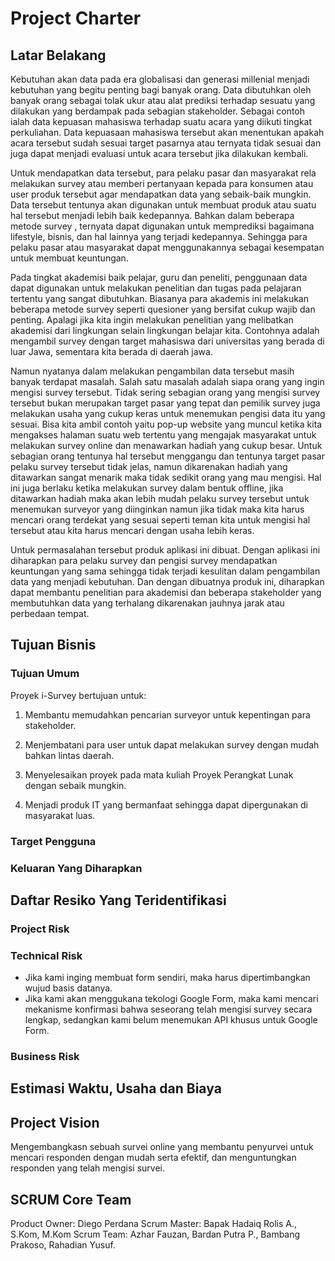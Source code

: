 Project Charter
===============

## Latar Belakang

Kebutuhan akan data pada era globalisasi dan generasi millenial menjadi kebutuhan yang begitu penting bagi banyak orang. Data dibutuhkan oleh banyak orang sebagai tolak ukur atau alat prediksi terhadap sesuatu yang dilakukan yang berdampak pada sebagian stakeholder. Sebagai contoh ialah data kepuasan mahasiswa terhadap suatu acara yang diikuti tingkat perkuliahan. Data kepuasaan mahasiswa tersebut akan menentukan apakah acara tersebut sudah sesuai target pasarnya atau ternyata tidak sesuai dan juga dapat menjadi evaluasi untuk acara tersebut jika dilakukan kembali.

Untuk mendapatkan data tersebut, para pelaku pasar dan masyarakat rela melakukan survey atau memberi pertanyaan kepada para konsumen atau user produk tersebut agar mendapatkan data yang sebaik-baik mungkin. Data tersebut tentunya akan digunakan untuk membuat produk atau suatu hal tersebut menjadi lebih baik kedepannya. Bahkan dalam beberapa metode survey , ternyata dapat digunakan untuk memprediksi bagaimana lifestyle, bisnis, dan hal lainnya yang terjadi kedepannya. Sehingga para pelaku pasar atau masyarakat dapat menggunakannya sebagai kesempatan untuk membuat keuntungan.

Pada tingkat akademisi baik pelajar, guru dan peneliti, penggunaan data dapat digunakan untuk melakukan penelitian dan tugas pada pelajaran tertentu yang sangat dibutuhkan. Biasanya para akademis ini melakukan beberapa metode survey seperti quesioner yang bersifat cukup wajib dan penting. Apalagi jika kita ingin melakukan penelitian yang melibatkan akademisi dari lingkungan selain lingkungan belajar kita. Contohnya adalah mengambil survey dengan target mahasiswa dari universitas yang berada di luar Jawa, sementara kita berada di daerah jawa.

Namun nyatanya dalam melakukan pengambilan data tersebut masih banyak terdapat masalah. Salah satu masalah adalah siapa orang yang ingin mengisi survey tersebut. Tidak sering sebagian orang yang mengisi survey tersebut bukan merupakan target pasar yang tepat dan pemilik survey juga melakukan usaha yang cukup keras untuk menemukan pengisi data itu yang sesuai. Bisa kita ambil contoh yaitu pop-up website yang muncul ketika kita mengakses halaman suatu web tertentu yang mengajak masyarakat untuk melakukan survey online dan menawarkan hadiah yang cukup besar. Untuk sebagian orang tentunya hal tersebut menggangu dan tentunya target pasar pelaku survey tersebut tidak jelas, namun dikarenakan hadiah yang ditawarkan sangat menarik maka tidak sedikit orang yang mau mengisi. Hal ini juga berlaku ketika melakukan survey dalam bentuk offline, jika ditawarkan hadiah maka akan lebih mudah pelaku survey tersebut untuk menemukan surveyor yang diinginkan namun jika tidak maka kita harus mencari orang terdekat yang sesuai seperti teman kita untuk mengisi hal tersebut atau kita harus mencari dengan usaha lebih keras.

Untuk permasalahan tersebut produk aplikasi ini dibuat. Dengan aplikasi ini diharapkan para pelaku survey dan pengisi survey mendapatkan keuntungan yang sama sehingga tidak terjadi kesulitan dalam pengambilan data yang menjadi kebutuhan. Dan dengan dibuatnya produk ini, diharapkan dapat membantu penelitian para akademisi dan beberapa stakeholder yang membutuhkan data yang terhalang dikarenakan jauhnya jarak atau perbedaan tempat.


## Tujuan Bisnis

### Tujuan Umum

Proyek i-Survey bertujuan untuk:

1. Membantu memudahkan pencarian surveyor untuk kepentingan para stakeholder.

2. Menjembatani para user untuk dapat melakukan survey dengan mudah bahkan lintas daerah.

3. Menyelesaikan proyek pada mata kuliah Proyek Perangkat Lunak dengan sebaik mungkin.

4. Menjadi produk IT yang bermanfaat sehingga dapat dipergunakan di masyarakat luas. 

### Target Pengguna


### Keluaran Yang Diharapkan


## Daftar Resiko Yang Teridentifikasi

### Project Risk


### Technical Risk
* Jika kami inging membuat form sendiri, maka harus dipertimbangkan wujud basis datanya.
* Jika kami akan menggukana tekologi Google Form, maka kami mencari mekanisme konfirmasi bahwa
  seseorang telah mengisi survey secara lengkap, sedangkan kami belum menemukan API khusus
  untuk Google Form.

### Business Risk



## Estimasi Waktu, Usaha dan Biaya


## Project Vision
Mengembangkasn sebuah survei online yang membantu penyurvei untuk mencari responden dengan mudah serta efektif, dan menguntungkan responden yang telah mengisi survei.  

## SCRUM Core Team
Product Owner: Diego Perdana
Scrum Master: Bapak Hadaiq Rolis A., S.Kom, M.Kom
Scrum Team: Azhar Fauzan, Bardan Putra P., Bambang Prakoso, Rahadian Yusuf.


